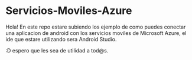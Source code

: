 # Servicios-Moviles-Azure

Hola!
En este repo estare subiendo los ejemplo de como puedes conectar una aplicacion de android con los servicios moviles de Microsoft Azure, el ide que estare utilizando sera Android Studio.

:D espero que les sea de utilidad a tod@s.
